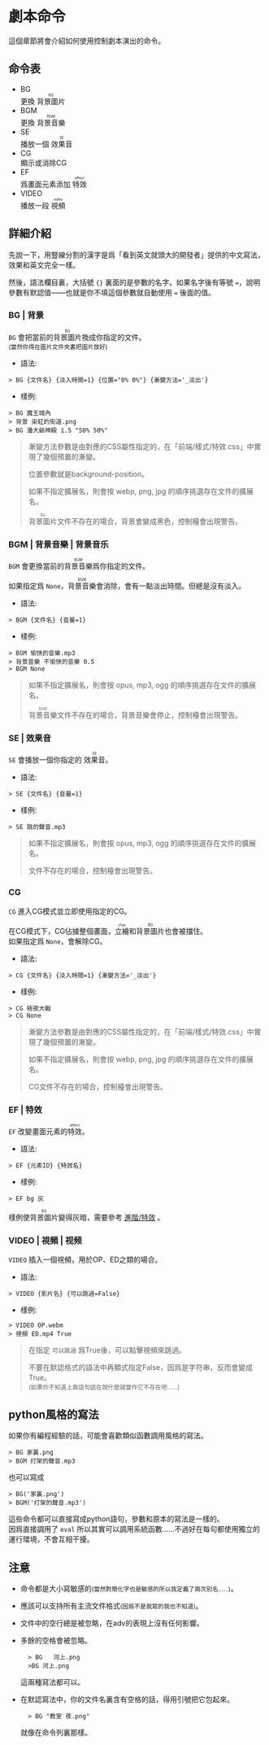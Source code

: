 # 劇本命令

這個章節將會介紹如何使用控制劇本演出的命令。

## 命令表

+ BG   
    更換 <ruby>背景圖片<rt>BG</rt></ruby>
+ BGM    
    更換 <ruby>背景音樂<rt>BGM</rt></ruby>
+ SE  
    播放一個 <ruby>效果音<rt>SE</rt></ruby>
+ CG   
    顯示或消除CG   
+ EF    
    爲畫面元素添加 <ruby>特效<rt>effect</rt></ruby>
+ VIDEO    
    播放一段 <ruby>視頻<rt>video</rt></ruby>

## 詳細介紹

先說一下，用豎線分割的漢字是爲「看到英文就頭大的開發者」提供的中文寫法，效果和英文完全一樣。  

然後，語法欄目裏，大括號 `{}` 裏面的是參數的名字。如果名字後有等號 `=`，說明參數有默認值——也就是你不填這個參數就自動使用 `=` 後面的值。

### BG | 背景

`BG` 會把當前的<ruby>背景圖片<rt>BG</rt></ruby>換成你指定的文件。   
<small>(當然你得在圖片文件夾裏把圖片放好)</small>

+ 語法:
```
> BG {文件名} {淡入時間=1} {位置="0% 0%"} {漸變方法='_淡出'}
```
+ 樣例:
```
> BG 魔王城內
> 背景 染紅的街道.png
> BG 潘大爺神殿 1.5 "50% 50%"
```

> 漸變方法參數是由對應的CSS屬性指定的，在「前端/樣式/特效.css」中實現了幾個預置的漸變。
>
> 位置參數就是background-position。
>
> 如果不指定擴展名，則會按 webp, png, jpg 的順序挑選存在文件的擴展名。
>
> <ruby>背景圖片<rt>BG</rt></ruby>文件不存在的場合，背景會變成黑色，控制檯會出現警告。

### BGM | 背景音樂 | 背景音乐
`BGM` 會更換當前的<ruby>背景音樂<rt>BGM</rt></ruby>爲你指定的文件。

如果指定爲 `None`，<ruby>背景音樂<rt>BGM</rt></ruby>會消除，會有一點淡出時間。但總是沒有淡入。   

+ 語法:
```
> BGM {文件名} {音量=1}
```
+ 樣例:
```
> BGM 愉快的音樂.mp3
> 背景音樂 不愉快的音樂 0.5
> BGM None
```

> 如果不指定擴展名，則會按 opus, mp3, ogg 的順序挑選存在文件的擴展名。
>
> <ruby>背景音樂<rt>BGM</rt></ruby>文件不存在的場合，背景音樂會停止，控制檯會出現警告。

### SE | 效果音
`SE` 會播放一個你指定的 <ruby>效果音<rt>SE</rt></ruby>。

+ 語法:
```
> SE {文件名} {音量=1}
```
+ 樣例:
```
> SE 跳的聲音.mp3
```

> 如果不指定擴展名，則會按 opus, mp3, ogg 的順序挑選存在文件的擴展名。
>
> 文件不存在的場合，控制檯會出現警告。

### CG
`CG` 進入CG模式並立即使用指定的CG。

在CG模式下，CG佔據整個畫面，<ruby>立繪<rt>char</rt></ruby>和<ruby>背景圖片<rt>BG</rt></ruby>也會被擋住。   
如果指定爲 `None`，會解除CG。   

+ 語法:
```
> CG {文件名} {淡入時間=1} {漸變方法='_淡出'}
```
+ 樣例:
```
> CG 極夜大戰
> CG None
```

> 漸變方法參數是由對應的CSS屬性指定的，在「前端/樣式/特效.css」中實現了幾個預置的漸變。
>
> 如果不指定擴展名，則會按 webp, png, jpg 的順序挑選存在文件的擴展名。
>
> CG文件不存在的場合，控制檯會出現警告。
 
### EF | 特效

`EF` 改變畫面元素的<ruby>特效<rt>effect</rt></ruby>。

+ 語法:
```
> EF {元素ID} {特效名}
```
+ 樣例:
```
> EF bg 灰 
```
樣例使<ruby>背景圖片<rt>BG</rt></ruby>變得灰暗，需要參考 [進階/特效](../進階/特效.md) 。

### VIDEO | 視頻 | 视频

`VIDEO` 插入一個視頻，用於OP、ED之類的場合。

+ 語法:
```
> VIDEO {影片名} {可以跳過=False}
```
+ 樣例:
```
> VIDEO OP.webm
> 視頻 ED.mp4 True
```

> 在指定 `可以跳過` 爲True後，可以點擊視頻來跳過。
>
> 不要在默認格式的語法中再顯式指定False，因爲是字符串，反而會變成True。  
> <small>(如果你不知道上面這句話在說什麼就當作它不存在吧……)</small>


## python風格的寫法

如果你有編程經驗的話，可能會喜歡類似函數調用風格的寫法。

```
> BG 家裏.png
> BGM 打架的聲音.mp3
```

也可以寫成

```
> BG('家裏.png')
> BGM('打架的聲音.mp3')
```

這些命令都可以直接寫成python語句，參數和原本的寫法是一樣的。   
因爲直接調用了 `eval` 所以其實可以調用系統函數……不過好在每句都使用獨立的運行環境，不會互相干擾。

## 注意 

+ 命令都是大小寫敏感的<small>(當然對簡化字也是敏感的所以我定義了兩次別名……)</small>。

+ 應該可以支持所有主流文件格式<small>(因爲不是我寫的我也不知道)</small>。

+ 文件中的空行總是被忽略，在adv的表現上沒有任何影響。 

+ 多餘的空格會被忽略。   

        > BG   河上.png
        >BG 河上.png

    這兩種寫法都可以。

+ 在默認寫法中，你的文件名裏含有空格的話，得用引號把它包起來。

        > BG "教室 夜.png" 

    就像在命令列裏那樣。